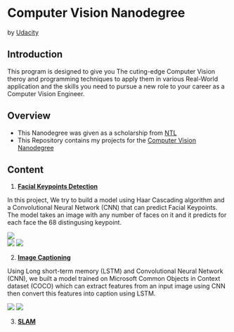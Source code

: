 # Computer Vision Nanodegree

by [Udacity](https://www.udacity.com/)<br/>
## Introduction
This program is designed to give you The cuting-edge Computer Vision theroy and programming techniques to apply them in various Real-World application and the skills you need to pursue a new role to your career as a Computer Vision Engineer.  


## Overview
  - This Nanodegree was given as a scholarship from [NTL](http://techleaders.eg/)
  - This Repository contains my projects for the [Computer Vision Nanodegree](https://www.udacity.com/course/computer-vision-nanodegree--nd891)

## Content
  1. [**Facial Keypoints Detection**](https://github.com/MohamedAskar/Computer-Vision-Nanodegree/tree/master/1.%20Facial%20Keypoints%20Detector)<br/>
  
  
  In this project, We try to build a model using Haar Cascading algorithm and a Convolutional Neural Network (CNN) that can predict Facial Keypoints. The model takes an image with any number of faces on it and it predicts for each face the 68 distingusing keypoint.<br/>
  
  
  ![](https://user-images.githubusercontent.com/47199425/85956298-671d8c00-b985-11ea-9449-2be79b15d86a.png)<br/>
  ![](https://user-images.githubusercontent.com/47199425/85956462-5d485880-b986-11ea-9adb-b70bfba06842.png) ![](https://user-images.githubusercontent.com/47199425/85956358-a2b85600-b985-11ea-8d8a-1df1abfd14c3.png) 

  2. [**Image Captioning**](https://github.com/MohamedAskar/Computer-Vision-Nanodegree/tree/master/2.%20Image%20Captioning)<br/>
  
  
  Using Long short-term memory (LSTM) and Convolutional Neural Network (CNN), we built a model trained on Microsoft Common Objects in Context dataset (COCO) which can extract features from an input image using CNN then convert this features into caption using LSTM.<br/>
  
  
  ![](https://user-images.githubusercontent.com/47199425/85957453-deefb480-b98d-11ea-93d3-008a8f957ebe.png)  ![](https://user-images.githubusercontent.com/47199425/85957480-f333b180-b98d-11ea-9001-ef134b40baf1.png)




  3. [**SLAM**](https://github.com/MohamedAskar/Computer-Vision-Nanodegree/tree/master/3.%20SLAM)
  
  

